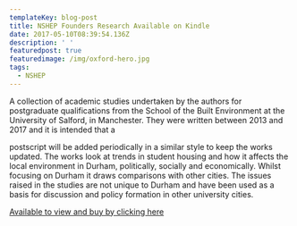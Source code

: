 ```yaml
---
templateKey: blog-post
title: NSHEP Founders Research Available on Kindle
date: 2017-05-10T08:39:54.136Z
description: ' '
featuredpost: true
featuredimage: /img/oxford-hero.jpg
tags:
  - NSHEP
---
```

A collection of academic studies undertaken by the authors for postgraduate qualifications from the School of the Built Environment at the University of Salford, in Manchester. They were written between 2013 and 2017 and it is intended that a

postscript will be added periodically in a similar style to keep the works updated. The works look at trends in student housing and how it affects the local environment in Durham, politically, socially and economically. Whilst focusing on Durham it draws comparisons with other cities. The issues raised in the studies are not unique to Durham and have been used as a basis for discussion and policy formation in other university cities.

[Available to view and buy by clicking here](http://wordpress.redirectingat.com/?id=725X1342&isjs=1&jv=13.23.1-stackpath&sref=https%3A%2F%2Fnshep.org.uk%2F2017%2F05%2F10%2Fnshep-founders-research-available-on-kindle%2F&url=https%3A%2F%2Fwww.amazon.co.uk%2FStudies-student-accommodation-Durham-City-ebook%2Fdp%2FB072BMQMH6%2Fref%3Dsr_1_1%3Fs%3Ddigital-text%26ie%3DUTF8%26qid%3D1494412193%26sr%3D1-1%26keywords%3Dpeter%2Ba%2Bsmith&xguid=01D6QVBJH25SVM8T8WMSGPRNPS&xs=1&xtz=-60&xuuid=ebe52eaea5a2575c784c03d79e9b5b46&xcust=8982)
